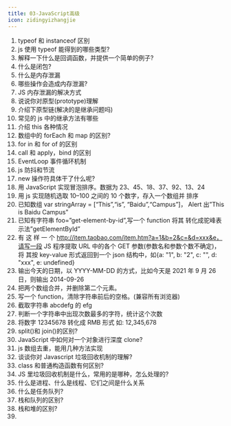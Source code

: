 ```yaml
---
title: 03-JavaScript高级
icon: zidingyizhangjie
---
```


1. typeof 和 instanceof 区别
2. js 使用 typeof 能得到的哪些类型?
3. 解释一下什么是回调函数，并提供一个简单的例子?
4. 什么是闭包?
5. 什么是内存泄漏
6. 哪些操作会造成内存泄漏?
7. JS 内存泄漏的解决方式
8. 说说你对原型(prototype)理解
9. 介绍下原型链(解决的是继承问题吗)
10. 常见的 js 中的继承方法有哪些
11. 介绍 this 各种情况
12. 数组中的 forEach 和 map 的区别?
13. for in 和 for of 的区别
14. call 和 apply，bind 的区别
15. EventLoop 事件循环机制
16. js 防抖和节流
17. new 操作符具体干了什么呢?
18. 用 JavaScript 实现冒泡排序。数据为 23、45、18、37、92、13、24
19. 用 js 实现随机选取 10–100 之间的 10 个数字，存入一个数组并 排序
20. 已知数组 var stringArray = [“This”,“is”, “Baidu”,“Campus”]， Alert 出”This is Baidu Campus”
21. 已知有字符串 foo=”get-element-by-id”,写一个 function 将其 转化成驼峰表示法”getElementById”
22. 有 这 样 一 个 <http://item.taobao.com/item.htm?a=1&b=2&c=&d=xxx&e，请写一段> JS 程序提取 URL 中的各个 GET 参数(参数名和参数个数不确定)，将 其按 key-value 形式返回到一个 json 结构中，如{a: "1", b: "2", c: "", d: "xxx", e: undefined}
23. 输出今天的日期，以 YYYY-MM-DD 的方式，比如今天是 2021 年 9 月 26 日，则输出 2014-09-26
24. 把两个数组合并，并删除第二个元素。
25. 写一个 function，清除字符串前后的空格。(兼容所有浏览器)
26. 截取字符串 abcdefg 的 efg
27. 判断一个字符串中出现次数最多的字符，统计这个次数
28. 将数字 12345678 转化成 RMB 形式 如: 12,345,678
29. split()和 join()的区别?
30. JavaScript 中如何对一个对象进行深度 clone?
31. js 数组去重，能用几种方法实现
32. 谈谈你对 Javascript 垃圾回收机制的理解?
33. class 和普通构造函数有何区别?
34. JS 里垃圾回收机制是什么，常用的是哪种，怎么处理的?
35. 什么是进程、什么是线程、它们之间是什么关系
36. 什么是任务队列?
37. 栈和队列的区别?
38. 栈和堆的区别?
39. 
